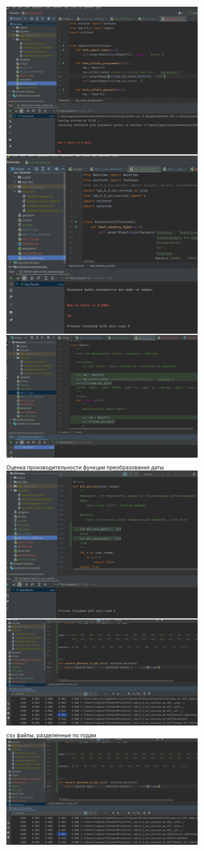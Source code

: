 
![1.png](img/1.png)
![2.png](img/2.png)
![3.png](img/3.png)

Оценка производительности функции преобразования даты
![4.png](img/4.png)
![5.png](img/5.png)

csv файлы, разделенные по годам
![img_6.png](img/5.png)